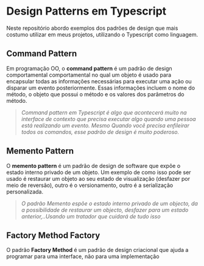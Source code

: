 # Design Patterns em Typescript

Neste repositório abordo exemplos dos padrões de design que mais costumo utilizar em meus projetos, utilizando o Typescript como linguagem.

## Command Pattern

Em programação OO, o **command pattern** é um padrão de design comportamental comportamental no qual um objeto é usado para encapsular todas as informações necessárias para executar uma ação ou disparar um evento posteriormente. Essas informações incluem o nome do método, o objeto que possui o método e os valores dos parâmetros do método.

> _Command pattern em Typescript é algo que acontecerá muito na interface de contexto que precisa executar algo quando uma pessoa está realizando um evento. Mesmo Quando você precisa enfileirar todos os comandos, esse padrão de design é muito poderoso._

## Memento Pattern

O **memento pattern** é um padrão de design de software que expõe o estado interno privado de um objeto. Um exemplo de como isso pode ser usado é restaurar um objeto ao seu estado de visualização (desfazer por meio de reversão), outro é o versionamento, outro é a serialização personalizada.

> _O padrão Memento espõe o estado interno privado de um objecto, da a possibilidade de restaurar um objecto, desfazer para um estado anterior,..Usando um tratador que cuidará de tudo isso_

## Factory Method Factory

O padrão **Factory Method** é um padrão de design criacional que ajuda a programar para uma interface, não para uma implementação
